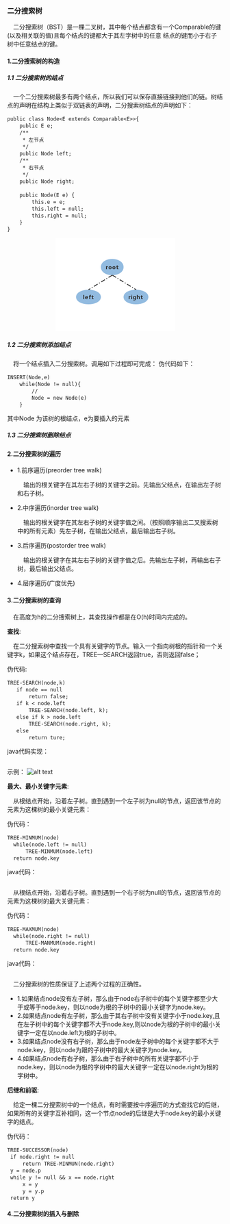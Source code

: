  ### 二分搜索树
 &ensp;&ensp;二分搜索树（BST）是一棵二叉树，其中每个结点都含有一个Comparable的键(以及相关联的值)且每个结点的键都大于其左字树中的任意
 结点的键而小于右子树中任意结点的键。
#### 1.二分搜索树的构造
##### 1.1 二分搜索树的结点
&ensp;&ensp;一个二分搜索树最多有两个结点，所以我们可以保存直接链接到他们的链。树结点的声明在结构上类似于双链表的声明，二分搜索树结点的声明如下：
```
public class Node<E extends Comparable<E>>{
    public E e;
    /**
     * 左节点
     */
    public Node left;
    /**
     * 右节点
     */
    public Node right;

    public Node(E e) {
        this.e = e;
        this.left = null;
        this.right = null;
    }
}
```

<div align="center">
     <img src="https://github.com/FunCheney/data-structure/blob/master/src/main/java/com/fchen/datastructure/tree/image/node.jpg">
  </div>
  
##### 1.2 二分搜索树添加结点
 &ensp;&ensp;将一个结点插入二分搜索树。调用如下过程即可完成：
 伪代码如下：
 ```
 INSERT(Node,e)
     while(Node != null){
         //
         Node = new Node(e)
     }
```
其中Node 为该树的根结点，e为要插入的元素
  
##### 1.3 二分搜索树删除结点
  
#### 2.二分搜索树的遍历
* 1.前序遍历(preorder tree walk)

   &ensp;&ensp;输出的根关键字在其左右子树的关键字之前。先输出父结点，在输出左子树和右子树。
   
* 2.中序遍历(inorder tree walk)

   &ensp;&ensp;输出的根关键字在其左右子树的关键字值之间。（按照顺序输出二叉搜索树中的所有元素）先左子树，在输出父结点，最后输出右子树。
* 3.后序遍历(postorder tree walk)

   &ensp;&ensp;输出的根关键字在其左右子树的关键字值之后。先输出左子树，再输出右子树，最后输出父结点。

* 4.层序遍历(广度优先)

 #### 3.二分搜索树的查询
 &ensp;&ensp;在高度为h的二分搜索树上，其查找操作都是在O(h)时间内完成的。
 
**查找**:
 
 &ensp;&ensp;在二分搜索树中查找一个具有关键字的节点。输入一个指向树根的指针和一个关键字k，如果这个结点存在，TREE—SEARCH返回true，否则返回false；
 
 伪代码:
 ```$xslt
TREE-SEARCH(node,k)
    if node == null
        return false;
    if k < node.left
        TREE-SEARCH(node.left, k);
    else if k > node.left
        TREE-SEARCH(node.right, k);
    else 
        return ture; 
```
 java代码实现：
 ```$xslt

```
示例：
 ![alt text](./linkedlist/data-mapper.png "Data Mapper")
 
 **最大、最小关键字元素**:
 
 &ensp;&ensp;从根结点开始，沿着左子树。直到遇到一个左子树为null的节点，返回该节点的元素为这棵树的最小关键元素：
 
 伪代码：
 ```$xslt
TREE-MINMUM(node)
   while(node.left != null)
       TREE-MINMUM(node.left)
   return node.key
```
java代码：
```$xslt

```
&ensp;&ensp;从根结点开始，沿着右子树。直到遇到一个右子树为null的节点，返回该节点的元素为这棵树的最大关键元素：

 伪代码：
 ```$xslt
TREE-MAXMUM(node)
   while(node.right != null)
       TREE-MANMUM(node.right)
   return node.key
```
java代码：
```$xslt

```

&ensp;&ensp;二分搜索树的性质保证了上述两个过程的正确性。
*  1.如果结点node没有左子树，那么由于node右子树中的每个关键字都至少大于或等于node.key，则以node为根的子树中的最小关键字为node.key。
*  2.如果结点node有左子树，那么由于其右子树中没有关键字小于node.key,且在左子树中的每个关键字都不大于node.key,则以node为根的子树中的最小关键字一定在以node.left为根的子树中。
*  3.如果结点node没有右子树，那么由于node左子树中的每个关键字都不大于node.key，则以node为跟的子树中的最大关键字为node.key。
*  4.如果结点node有右子树，那么由于右子树中的所有关键字都不小于node.key，则以node为根的字树中的最大关键字一定在以node.right为根的字树中。

**后继和前驱**:

 &ensp;&ensp;给定一棵二分搜索树中的一个结点，有时需要按中序遍历的方式查找它的后继，如果所有的关键字互补相同，这一个节点node的后继是大于node.key的最小关键字的结点。
 
 伪代码：
 ```
TREE-SUCCESSOR(node)
  if node.right != null
      return TREE-MINMUN(node.right)
  y = node.p
  while y != null && x == node.right
      x = y
      y = y.p
  return y
```
 #### 4.二分搜索树的插入与删除
 

